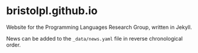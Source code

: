 # bristolpl.github.io

Website for the Programming Languages Research Group, written in Jekyll.

News can be added to the `_data/news.yaml` file in reverse chronological order.